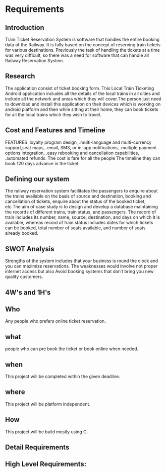 # Requirements
## Introduction
 Train Ticket Reservation System is software that handles the entire booking data of the Railway. It is fully based on the concept of reserving train tickets for various destinations. Previously the task of handling the tickets at a time was very difficult, so there was a need for software that can handle all Railway Reservation System.
## Research
  The application consist of ticket booking form. This Local Train Ticketing Android application includes all the details of the local trains in all cities and include all the network and areas which they will cover.The person just need to download and install this application on their devices which is working on android platform and then while sitting at their home, they can book tickets for all the local trains which they wish to travel.
## Cost and Features and Timeline
FEATURES
.loyalty program design,
.multi-language and multi-currency support,seat maps,
.email, SMS, or in-app notifications,
.multiple payment options integration,
.easy rebooking and cancellation capabilities,
.automated refunds.
The cost is fare for all the people
The timeline they can book 120 days advance in the ticket.
## Defining our system
The railway reservation system facilitates the passengers to enquire about the trains available on the basis of source and destination, booking and cancellation of tickets, enquire about the status of the booked ticket, etc.The aim of case study is to design and develop a database maintaining the records of different trains, train status, and passengers. The record of train includes its number, name, source, destination, and days on which it is available, whereas record of train status includes dates for which tickets can be booked, total number of seats available, and number of seats already booked.
## SWOT Analysis
Strengths of the system includes that your business is round the clock and you can maximize reservations. The weaknesses would involve not proper internet access but also  Avoid booking systems that don’t bring you new quality customers.
## 4W's and 1H's
## Who
Any people who prefers online ticket reservation.
## what
people who can pre book the ticket or book online when needed.
## when
This project will be completed within the given deadline.
## where
This project will be platform independent.
## How
This project will be build mostly using C.
## Detail Requirements
## High Level Requirements:

